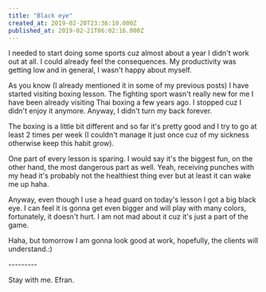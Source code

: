 ```yaml
---
title: "Black eye"
created_at: 2019-02-20T23:36:10.000Z
published_at: 2019-02-21T06:02:16.000Z
---
```

I needed to start doing some sports cuz almost about a year I didn't work out at all. I could already feel the consequences. My productivity was getting low and in general, I wasn't happy about myself.

As you know (I already mentioned it in some of my previous posts) I have started visiting boxing lesson. The fighting sport wasn't really new for me I have been already visiting Thai boxing a few years ago. I stopped cuz I didn't enjoy it anymore. Anyway, I didn't turn my back forever. 

The boxing is a little bit different and so far it's pretty good and I try to go at least 2 times per week (I couldn't manage it just once cuz of my sickness otherwise keep this habit grow).

One part of every lesson is sparing. I would say it's the biggest fun, on the other hand, the most dangerous part as well. Yeah, receiving punches with my head it's probably not the healthiest thing ever but at least it can wake me up haha.

Anyway, even though I use a head guard on today's lesson I got a big black eye. I can feel it is gonna get even bigger and will play with many colors, fortunately, it doesn't hurt. I am not mad about it cuz it's just a part of the game.

Haha, but tomorrow I am gonna look good at work, hopefully, the clients will understand.:)

\---------

Stay with me. Efran.
